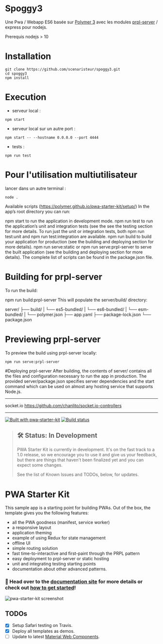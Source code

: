 
# Spoggy3
Une Pwa / Webapp ES6 basée sur [Polymer 3](https://www.polymer-project.org/3.0/docs/devguide/feature-overview) avec les modules [prpl-server](https://github.com/Polymer/prpl-server) / express pour nodejs.


Prerequis nodejs > 10
# Installation

```
git clone https://github.com/scenaristeur/spoggy3.git
cd spoggy3
npm install
```

# Execution
- serveur local :
```
npm start
```
- serveur local sur un autre port :
```
npm start -- --hostname 0.0.0.0 --port 4444
```
- tests :
```
npm run test
```

# Pour l'utilisation multiutilisateur
lancer dans un autre terminal :
```
node .
```


Available scripts (https://polymer.github.io/pwa-starter-kit/setup/)
In the app’s root directory you can run:

npm start to run the application in development mode.
npm run test to run the application’s unit and integration tests (see the see the testing section for more details. To run just the unit or integration tests, both npm run test:unit and npm run test:integration are available.
npm run build to build your application for production (see the building and deploying section for more details).
npm run serve:static or npm run serve:prpl-server to serve the built application (see the building and deploying section for more details).
The complete list of scripts can be found in the package.json file.



# Building for prpl-server
To run the build:

npm run build:prpl-server
This will populate the server/build/ directory:

server/
├── build/
|   └── es5-bundled/
|   └── es6-bundled/
|   └── esm-bundled/
|   └── polymer.json
├── app.yaml
├── package-lock.json
└── package.json

# Previewing prpl-server
To preview the build using prpl-server locally:
```
npm run serve:prpl-server
```
#Deploying prpl-server
After building, the contents of server/ contains all the files and configuration necessary to run the app in production. The provided server/package.json specifies server dependencies and the start command which can be used on almost any hosting service that supports Node.js.

--------------------
socket.io https://github.com/chanlito/socket.io-controllers


------------------

[![Built with pwa–starter–kit](https://img.shields.io/badge/built_with-pwa–starter–kit_-blue.svg)](https://github.com/Polymer/pwa-starter-kit "Built with pwa–starter–kit")
[![Build status](https://api.travis-ci.org/Polymer/pwa-starter-kit.svg?branch=master)](https://travis-ci.org/Polymer/pwa-starter-kit)

> ## 🛠 Status: In Development
> PWA Starter Kit is currently in development. It's on the fast track to a 1.0 release, so we encourage you to use it and give us your feedback, but there are things that haven't been finalized yet and you can expect some changes.
>
> See the list of Known Issues and TODOs, below, for updates.

# PWA Starter Kit

This sample app is a starting point for building PWAs. Out of the box, the template
gives you the following features:
- all the PWA goodness (manifest, service worker)
- a responsive layout
- application theming
- example of using Redux for state management
- offline UI
- simple routing solution
- fast time-to-interactive and first-paint through the PRPL pattern
- easy deployment to prpl-server or static hosting
- unit and integrating testing starting points
- documentation about other advanced patterns.

### 📖 Head over to the [documentation site](https://polymer.github.io/pwa-starter-kit/) for more details or check out [how to get started](https://polymer.github.io/pwa-starter-kit/setup/)!

![pwa-starter-kit screenshot](https://user-images.githubusercontent.com/1369170/39715580-a1be5126-51e2-11e8-8440-96b07be03a3c.png)

## TODOs

- [x] Setup Safari testing on Travis.
- [x] Deploy all templates as demos.
- [ ] Update to latest [Material Web Components](https://github.com/material-components/material-components-web-components).
